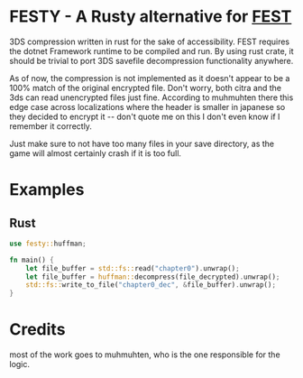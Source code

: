 # FESTY - A Rusty alternative for [FEST](https://github.com/RainThunder/FEST)

3DS compression written in rust for the sake of accessibility. FEST requires the dotnet Framework runtime to be compiled and run. By using rust crate, it should be trivial to port 3DS savefile decompression functionality anywhere.

As of now, the compression is not implemented as it doesn't appear to be a 100% match of the original encrypted file. Don't worry, both citra and the 3ds can read unencrypted files just fine. According to muhmuhten there this edge case across localizations where the header is smaller in japanese so they decided to encrypt it -- don't quote me on this I don't even know if I remember it correctly.

Just make sure to not have too many files in your save directory, as the game will almost certainly crash if it is too full.

# Examples

## Rust

```rust
use festy::huffman;

fn main() {
    let file_buffer = std::fs::read("chapter0").unwrap();
    let file_buffer = huffman::decompress(file_decrypted).unwrap();
    std::fs::write_to_file("chapter0_dec", &file_buffer).unwrap();
}

```

# Credits

most of the work goes to muhmuhten, who is the one responsible for the logic.
